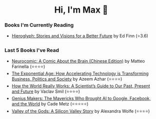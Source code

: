 <h1 align="center">Hi, I'm Max 👋</h1>

<!-- <p align="center">
  <a href="https://discordapp.com/channels/@me/USERID/694118037036466187">
    <img alt="Discord" title="Discord" height="48" width="48" src="assets/discordIcon.svg">
  </a>
</p>-->

### Books I'm Currently Reading

<!-- GOODREADS-LIST:START -->
- [Hieroglyph: Stories and Visions for a Better Future](https://www.goodreads.com/review/show/5380594584?utm_medium=api&utm_source=rss) by Ed Finn (⭐️3.6)
<!-- GOODREADS-LIST:END -->
### Last 5 Books I've Read

<!-- GOODREADS-READ-LIST:START -->
- [Neurocomic: A Comic About the Brain (Chinese Edition)](https://www.goodreads.com/review/show/5352457074?utm_medium=api&utm_source=rss) by Matteo Farinella (⭐⭐⭐⭐)
- [The Exponential Age: How Accelerating Technology is Transforming Business, Politics and Society](https://www.goodreads.com/review/show/5083518649?utm_medium=api&utm_source=rss) by Azeem Azhar (⭐⭐⭐⭐)
- [How the World Really Works: A Scientist’s Guide to Our Past, Present and Future](https://www.goodreads.com/review/show/5192853030?utm_medium=api&utm_source=rss) by Vaclav Smil (⭐⭐⭐⭐)
- [Genius Makers: The Mavericks Who Brought AI to Google, Facebook, and the World](https://www.goodreads.com/review/show/4846933121?utm_medium=api&utm_source=rss) by Cade Metz (⭐⭐⭐⭐⭐)
- [Valley of the Gods: A Silicon Valley Story](https://www.goodreads.com/review/show/5133971920?utm_medium=api&utm_source=rss) by Alexandra Wolfe (⭐⭐⭐⭐)
<!-- GOODREADS-READ-LIST:END -->
